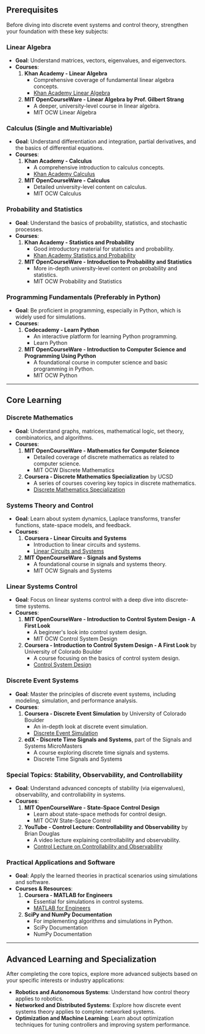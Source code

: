 ## Prerequisites

Before diving into discrete event systems and control theory, strengthen your foundation with these key subjects:

### **Linear Algebra**

- **Goal**: Understand matrices, vectors, eigenvalues, and eigenvectors.
- **Courses**:
    1. **Khan Academy - Linear Algebra**
        - Comprehensive coverage of fundamental linear algebra concepts.
        - [Khan Academy Linear Algebra](https://www.khanacademy.org/math/linear-algebra)
    2. **MIT OpenCourseWare - Linear Algebra by Prof. Gilbert Strang**
        - A deeper, university-level course in linear algebra.
        - MIT OCW Linear Algebra

### **Calculus (Single and Multivariable)**

- **Goal**: Understand differentiation and integration, partial derivatives, and the basics of differential equations.
- **Courses**:
    1. **Khan Academy - Calculus**
        - A comprehensive introduction to calculus concepts.
        - [Khan Academy Calculus](https://www.khanacademy.org/math/calculus-1)
    2. **MIT OpenCourseWare - Calculus**
        - Detailed university-level content on calculus.
        - MIT OCW Calculus

### **Probability and Statistics**

- **Goal**: Understand the basics of probability, statistics, and stochastic processes.
- **Courses**:
    1. **Khan Academy - Statistics and Probability**
        - Good introductory material for statistics and probability.
        - [Khan Academy Statistics and Probability](https://www.khanacademy.org/math/statistics-probability)
    2. **MIT OpenCourseWare - Introduction to Probability and Statistics**
        - More in-depth university-level content on probability and statistics.
        - MIT OCW Probability and Statistics

### **Programming Fundamentals (Preferably in Python)**

- **Goal**: Be proficient in programming, especially in Python, which is widely used for simulations.
- **Courses**:
    1. **Codecademy - Learn Python**
        - An interactive platform for learning Python programming.
        - Learn Python
    2. **MIT OpenCourseWare - Introduction to Computer Science and Programming Using Python**
        - A foundational course in computer science and basic programming in Python.
        - MIT OCW Python

---

## Core Learning

### **Discrete Mathematics**

- **Goal**: Understand graphs, matrices, mathematical logic, set theory, combinatorics, and algorithms.
- **Courses**:
    1. **MIT OpenCourseWare - Mathematics for Computer Science**
        - Detailed coverage of discrete mathematics as related to computer science.
        - MIT OCW Discrete Mathematics
    2. **Coursera - Discrete Mathematics Specialization** by UCSD
        - A series of courses covering key topics in discrete mathematics.
        - [Discrete Mathematics Specialization](https://www.coursera.org/specializations/discrete-mathematics)

### **Systems Theory and Control**

- **Goal**: Learn about system dynamics, Laplace transforms, transfer functions, state-space models, and feedback.
- **Courses**:
    1. **Coursera - Linear Circuits and Systems**
        - Introduction to linear circuits and systems.
        - [Linear Circuits and Systems](https://www.coursera.org/learn/linear-circuits)
    2. **MIT OpenCourseWare - Signals and Systems**
        - A foundational course in signals and systems theory.
        - MIT OCW Signals and Systems

### **Linear Systems Control**

- **Goal**: Focus on linear systems control with a deep dive into discrete-time systems.
- **Courses**:
    1. **MIT OpenCourseWare - Introduction to Control System Design - A First Look**
        - A beginner's look into control system design.
        - MIT OCW Control System Design
    2. **Coursera - Introduction to Control System Design - A First Look** by University of Colorado Boulder
        - A course focusing on the basics of control system design.
        - [Control System Design](https://www.coursera.org/learn/introduction-control-system-design)

### **Discrete Event Systems**

- **Goal**: Master the principles of discrete event systems, including modeling, simulation, and performance analysis.
- **Courses**:
    1. **Coursera - Discrete Event Simulation** by University of Colorado Boulder
        - An in-depth look at discrete event simulation.
        - [Discrete Event Simulation](https://www.coursera.org/learn/discrete-event-simulation)
    2. **edX - Discrete Time Signals and Systems**, part of the Signals and Systems MicroMasters
        - A course exploring discrete time signals and systems.
        - Discrete Time Signals and Systems

### **Special Topics: Stability, Observability, and Controllability**

- **Goal**: Understand advanced concepts of stability (via eigenvalues), observability, and controllability in systems.
- **Courses**:
    1. **MIT OpenCourseWare - State-Space Control Design**
        - Learn about state-space methods for control design.
        - MIT OCW State-Space Control
    2. **YouTube - Control Lecture: Controllability and Observability** by Brian Douglas
        - A video lecture explaining controllability and observability.
        - [Control Lecture on Controllability and Observability](https://www.youtube.com/watch?v=4O7X4f5EdE8)

### **Practical Applications and Software**

- **Goal**: Apply the learned theories in practical scenarios using simulations and software.
- **Courses & Resources**:
    1. **Coursera - MATLAB for Engineers**
        - Essential for simulations in control systems.
        - [MATLAB for Engineers](https://www.coursera.org/learn/matlab)
    2. **SciPy and NumPy Documentation**
        - For implementing algorithms and simulations in Python.
        - SciPy Documentation
        - NumPy Documentation

---

## Advanced Learning and Specialization

After completing the core topics, explore more advanced subjects based on your specific interests or industry applications:

- **Robotics and Autonomous Systems**: Understand how control theory applies to robotics.
- **Networked and Distributed Systems**: Explore how discrete event systems theory applies to complex networked systems.
- **Optimization and Machine Learning**: Learn about optimization techniques for tuning controllers and improving system performance.